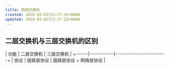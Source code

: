```yaml
---
title: 网络交换机
created: 2016-03-03T23:27:52+0800
updated: 2016-03-03T23:27:52+0800
---
```



## 二层交换机与三层交换机的区别

| 功能 | 二层交换机 | 三层交换机              |
+------|------------|-------------------------+
| 协议 | 链路层协议 | 链路层协议 + 网络层协议 |
